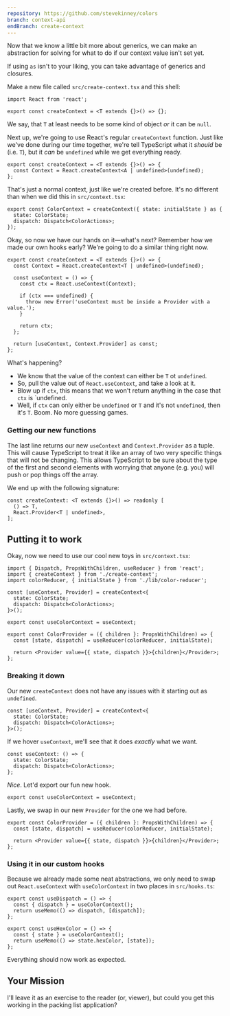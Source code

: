 ```yaml
---
repository: https://github.com/stevekinney/colors
branch: context-api
endBranch: create-context
---
```


Now that we know a little bit more about generics, we can make an abstraction for solving for what to do if our context value isn't set yet.

If using `as` isn't to your liking, you can take advantage of generics and closures.

Make a new file called `src/create-context.tsx` and this shell:

```tsx
import React from 'react';

export const createContext = <T extends {}>() => {};
```

We say, that `T` at least needs to be some kind of object _or_ it can be `null`.

Next up, we're going to use React's regular `createContext` function. Just like we've done during our time together, we're tell TypeScript what it _should_ be (i.e. `T`), but it _can_ be `undefined` while we get everything ready.

```tsx
export const createContext = <T extends {}>() => {
  const Context = React.createContext<A | undefined>(undefined);
};
```

That's just a normal context, just like we're created before. It's no different than when we did this in `src/context.tsx`:

```tsx
export const ColorContext = createContext({ state: initialState } as {
  state: ColorState;
  dispatch: Dispatch<ColorActions>;
});
```

Okay, so now we have our hands on it—what's next? Remember how we made our own hooks early? We're going to do a similar thing right now.

```tsx
export const createContext = <T extends {}>() => {
  const Context = React.createContext<T | undefined>(undefined);

  const useContext = () => {
    const ctx = React.useContext(Context);

    if (ctx === undefined) {
      throw new Error('useContext must be inside a Provider with a value.');
    }

    return ctx;
  };

  return [useContext, Context.Provider] as const;
};
```

What's happening?

- We know that the value of the context can either be `T` ot `undefined`.
- So, pull the value out of `React.useContext`, and take a look at it.
- Blow up if `ctx`, this means that we won't return anything in the case that `ctx` is `undefined.
- Well, if `ctx` can only either be `undefined` or `T` and it's not `undefined`, then it's `T`. Boom. No more guessing games.

### Getting our new functions

The last line returns our new `useContext` and `Context.Provider` as a tuple. This will cause TypeScript to treat it like an array of two very specific things that will not be changing. This allows TypeScript to be sure about the type of the first and second elements with worrying that anyone (e.g. you) will push or pop things off the array.

We end up with the following signature:

```tsx
const createContext: <T extends {}>() => readonly [
  () => T,
  React.Provider<T | undefined>,
];
```

## Putting it to work

Okay, now we need to use our cool new toys in `src/context.tsx`:

```tsx
import { Dispatch, PropsWithChildren, useReducer } from 'react';
import { createContext } from './create-context';
import colorReducer, { initialState } from './lib/color-reducer';

const [useContext, Provider] = createContext<{
  state: ColorState;
  dispatch: Dispatch<ColorActions>;
}>();

export const useColorContext = useContext;

export const ColorProvider = ({ children }: PropsWithChildren) => {
  const [state, dispatch] = useReducer(colorReducer, initialState);

  return <Provider value={{ state, dispatch }}>{children}</Provider>;
};
```

### Breaking it down

Our new `createContext` does not have any issues with it starting out as `undefined`.

```tsx
const [useContext, Provider] = createContext<{
  state: ColorState;
  dispatch: Dispatch<ColorActions>;
}>();
```

If we hover `useContext`, we'll see that it does _exactly_ what we want.

```tsx
const useContext: () => {
  state: ColorState;
  dispatch: Dispatch<ColorActions>;
};
```

_Nice_. Let'd export our fun new hook.

```tsx
export const useColorContext = useContext;
```

Lastly, we swap in our new `Provider` for the one we had before.

```tsx
export const ColorProvider = ({ children }: PropsWithChildren) => {
  const [state, dispatch] = useReducer(colorReducer, initialState);

  return <Provider value={{ state, dispatch }}>{children}</Provider>;
};
```

### Using it in our custom hooks

Because we already made some neat abstractions, we only need to swap out `React.useContext` with `useColorContext` in two places in `src/hooks.ts`:

```tsx
export const useDispatch = () => {
  const { dispatch } = useColorContext();
  return useMemo(() => dispatch, [dispatch]);
};

export const useHexColor = () => {
  const { state } = useColorContext();
  return useMemo(() => state.hexColor, [state]);
};
```

Everything should now work as expected.

## Your Mission

I'll leave it as an exercise to the reader (or, viewer), but could you get this working in the packing list application?